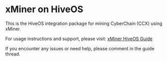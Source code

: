# xMiner on HiveOS

This is the HiveOS integration package for mining CyberChain (CCX) using xMiner.

For usage instructions and support, please visit:
[xMiner HiveOS Guide](https://github.com/orgs/CyberChainXyz/discussions/8)

If you encounter any issues or need help, please comment in the guide thread. 